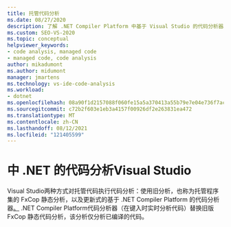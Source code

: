 ```yaml
---
title: 托管代码分析
ms.date: 08/27/2020
description: 了解 .NET Compiler Platform 中基于 Visual Studio 的代码分析器。 了解为什么这些分析器取代了托管程序集的 FxCop 静态分析。
ms.custom: SEO-VS-2020
ms.topic: conceptual
helpviewer_keywords:
- code analysis, managed code
- managed code, code analysis
author: mikadumont
ms.author: midumont
manager: jmartens
ms.technology: vs-ide-code-analysis
ms.workload:
- dotnet
ms.openlocfilehash: 08a90f1d2157088f060fe15a5a370413a55b79e7e04e736f7ac0e5a4c9b76e7b
ms.sourcegitcommit: c72b2f603e1eb3a4157f00926df2e263831ea472
ms.translationtype: MT
ms.contentlocale: zh-CN
ms.lasthandoff: 08/12/2021
ms.locfileid: "121405599"
---
```

# <a name="overview-of-code-analysis-for-net-in-visual-studio"></a>中 .NET 的代码分析Visual Studio

Visual Studio两种方式对托管代码执行代码分析：使用旧分析，也称为托管[](../code-quality/walkthrough-analyzing-managed-code-for-code-defects.md)程序集的 FxCop 静态分析，以及更新式的基于 .NET Compiler Platform 的代码分析器[。](../code-quality/roslyn-analyzers-overview.md) .NET Compiler Platform代码分析器（在键入时实时分析代码）替换旧版 FxCop 静态代码分析，该分析仅分析已编译的代码。
